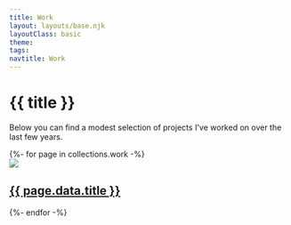 ```yaml
---
title: Work
layout: layouts/base.njk
layoutClass: basic
theme: 
tags:
navtitle: Work
---
```


<h1>{{ title }}</h1>

Below you can find a modest selection of projects I've worked on over the last few years.

<section class="projects">
    {%- for page in collections.work -%}
        <div class="project">
            <a href="{{ page.url }}"><img src="/_assets/img/{{ page.data.hero }}" /></a>
            <h2><a href="{{ page.url }}">{{ page.data.title }}</a></h2>
        </div>
    {%- endfor -%}
</section>




